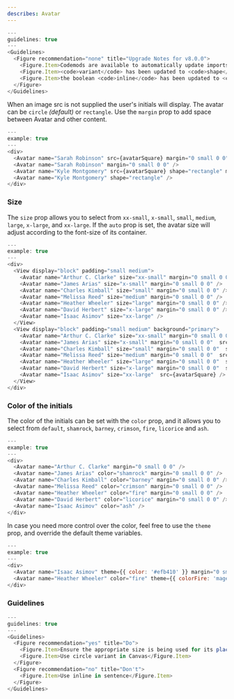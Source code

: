 ```yaml
---
describes: Avatar
---
```


```js
---
guidelines: true
---
<Guidelines>
  <Figure recommendation="none" title="Upgrade Notes for v8.0.0">
    <Figure.Item>Codemods are available to automatically update imports to the new package as well as any props that have changed. These prop changes and other things to note are described below</Figure.Item>
    <Figure.Item><code>variant</code> has been updated to <code>shape</code></Figure.Item>
    <Figure.Item>the boolean <code>inline</code> has been updated to <code>display</code> with options ('inline-block' or 'block')</Figure.Item>
  </Figure>
</Guidelines>
```

When an image src is not supplied the user's initials will display. The avatar can be `circle` _(default)_ or `rectangle`. Use the `margin` prop to add space between Avatar and other content.

```js
---
example: true
---
<div>
  <Avatar name="Sarah Robinson" src={avatarSquare} margin="0 small 0 0" />
  <Avatar name="Sarah Robinson" margin="0 small 0 0" />
  <Avatar name="Kyle Montgomery" src={avatarSquare} shape="rectangle" margin="0 small 0 0" />
  <Avatar name="Kyle Montgomery" shape="rectangle" />
</div>
```

### Size

The `size` prop allows you to select from `xx-small`, `x-small`, `small`, `medium`, `large`, `x-large`, and `xx-large`. If the `auto` prop is set, the avatar size will adjust according to the font-size of its container.

```js
---
example: true
---
<div>
  <View display="block" padding="small medium">
    <Avatar name="Arthur C. Clarke" size="xx-small" margin="0 small 0 0" />
    <Avatar name="James Arias" size="x-small" margin="0 small 0 0" />
    <Avatar name="Charles Kimball" size="small" margin="0 small 0 0" />
    <Avatar name="Melissa Reed" size="medium" margin="0 small 0 0" />
    <Avatar name="Heather Wheeler" size="large" margin="0 small 0 0" />
    <Avatar name="David Herbert" size="x-large" margin="0 small 0 0" />
    <Avatar name="Isaac Asimov" size="xx-large" />
  </View>
  <View display="block" padding="small medium" background="primary">
    <Avatar name="Arthur C. Clarke" size="xx-small" margin="0 small 0 0"  src={avatarSquare} />
    <Avatar name="James Arias" size="x-small" margin="0 small 0 0"  src={avatarSquare} />
    <Avatar name="Charles Kimball" size="small" margin="0 small 0 0"  src={avatarSquare} />
    <Avatar name="Melissa Reed" size="medium" margin="0 small 0 0"  src={avatarSquare} />
    <Avatar name="Heather Wheeler" size="large" margin="0 small 0 0"  src={avatarSquare} />
    <Avatar name="David Herbert" size="x-large" margin="0 small 0 0"  src={avatarSquare} />
    <Avatar name="Isaac Asimov" size="xx-large"  src={avatarSquare} />
  </View>
</div>
```

### Color of the initials

The color of the initials can be set with the `color` prop, and it allows you to select from `default`, `shamrock`, `barney`, `crimson`, `fire`, `licorice` and `ash`.

```js
---
example: true
---
<div>
  <Avatar name="Arthur C. Clarke" margin="0 small 0 0" />
  <Avatar name="James Arias" color="shamrock" margin="0 small 0 0" />
  <Avatar name="Charles Kimball" color="barney" margin="0 small 0 0" />
  <Avatar name="Melissa Reed" color="crimson" margin="0 small 0 0" />
  <Avatar name="Heather Wheeler" color="fire" margin="0 small 0 0" />
  <Avatar name="David Herbert" color="licorice" margin="0 small 0 0" />
  <Avatar name="Isaac Asimov" color="ash" />
</div>
```

In case you need more control over the color, feel free to use the `theme` prop, and override the default theme variables.

```js
---
example: true
---
<div>
  <Avatar name="Isaac Asimov" theme={{ color: '#efb410' }} margin="0 small 0 0" />
  <Avatar name="Heather Wheeler" color="fire" theme={{ colorFire: 'magenta' }} />
</div>
```

### Guidelines

```js
---
guidelines: true
---
<Guidelines>
  <Figure recommendation="yes" title="Do">
    <Figure.Item>Ensure the appropriate size is being used for its placement (in a table, stand-alone, etc…)</Figure.Item>
    <Figure.Item>Use circle variant in Canvas</Figure.Item>
  </Figure>
  <Figure recommendation="no" title="Don't">
    <Figure.Item>Use inline in sentence</Figure.Item>
  </Figure>
</Guidelines>
```
